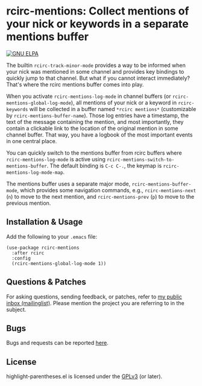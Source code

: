 # rcirc-mentions: Collect mentions of your nick or keywords in a separate mentions buffer

[![GNU ELPA](https://elpa.nongnu.org/nongnu/highlight-parentheses.svg)](https://elpa.gnu.org/packages/rcirc-mentions.html)

The builtin `rcirc-track-minor-mode` provides a way to be informed when your
nick was mentioned in some channel and provides key bindings to quickly jump to
that channel.  But what if you cannot interact immediately?  That's where the
rcirc mentions buffer comes into play.

When you activate `rcirc-mentions-log-mode` in channel buffers (or
`rcirc-mentions-global-log-mode`), all mentions of your nick or a keyword in
`rcirc-keywords` will be collected in a buffer named `*rcirc mentions*`
(customizable by `rcirc-mentions-buffer-name`).  Those log entries have a
timestamp, the text of the message containing the mention, and most
importantly, they contain a clickable link to the location of the original
mention in some channel buffer.  That way, you have a logbook of the most
important events in one central place.

You can quickly switch to the mentions buffer from rcirc buffers where
`rcirc-mentions-log-mode` is active using
`rcirc-mentions-switch-to-mentions-buffer`.  The default binding is `C-c C-.`,
the keymap is `rcirc-mentions-log-mode-map`.

The mentions buffer uses a separate major mode, `rcirc-mentions-buffer-mode`,
which provides some navigation commands, e.g., `rcirc-mentions-next` (`n`) to
move to the next mention, and `rcirc-mentions-prev` (`p`) to move to the
previous mention.

## Installation & Usage

Add the following to your `.emacs` file:

```elisp
(use-package rcirc-mentions
  :after rcirc
  :config
  (rcirc-mentions-global-log-mode 1))
```

## Questions & Patches

For asking questions, sending feedback, or patches, refer to [my public inbox
(mailinglist)](https://lists.sr.ht/~tsdh/public-inbox).  Please mention the
project you are referring to in the subject.

## Bugs

Bugs and requests can be reported
[here](https://todo.sr.ht/~tsdh/rcirc-mentions).

## License

highlight-parentheses.el is licensed under the
[GPLv3](https://www.gnu.org/licenses/gpl-3.0.en.html) (or later).
